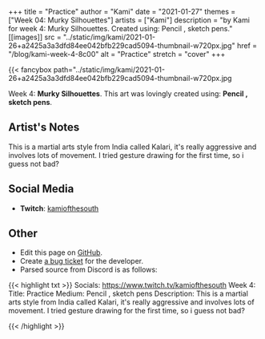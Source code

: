 +++
title =       "Practice"
author =      "Kami"
date =        "2021-01-27"
themes =      ["Week 04: Murky Silhouettes"]
artists =     ["Kami"]
description = "by Kami for week 4: Murky Silhouettes. Created using: Pencil , sketch pens."
[[images]]
              src = "../static/img/kami/2021-01-26+a2425a3a3dfd84ee042bfb229cad5094-thumbnail-w720px.jpg"
              href = "/blog/kami-week-4-8c00"
              alt = "Practice"
              stretch = "cover"
+++


{{< fancybox path="../static/img/kami/2021-01-26+a2425a3a3dfd84ee042bfb229cad5094-thumbnail-w720px.jpg

Week 4: **Murky Silhouettes**. This art was lovingly created using: **Pencil , sketch pens**.

## Artist's Notes

This is a martial arts style from India called Kalari, it's really aggressive and involves lots of movement. I tried gesture drawing for the first time, so i guess not bad?

## Social Media

- **Twitch**: <a href='https://twitch.tv/kamiofthesouth' target='_blank'>kamiofthesouth</a>

## Other

- Edit this page on [GitHub](https://github.com/teaminkling/web-refresh/edit/main/content/blog/kami-week-4-8c00.md).
- Create [a bug ticket](https://github.com/teaminkling/web-refresh/issues/new?assignees=&labels=bug&template=problem-report.md&title=) for the developer.
- Parsed source from Discord is as follows:

{{< highlight txt >}}
Socials: https://www.twitch.tv/kamiofthesouth
Week 4:
Title: Practice
Medium: Pencil , sketch pens
Description: This is a martial arts style from India called Kalari, it's really aggressive and involves lots of movement. I tried gesture drawing for the first time, so i guess not bad?

{{< /highlight >}}